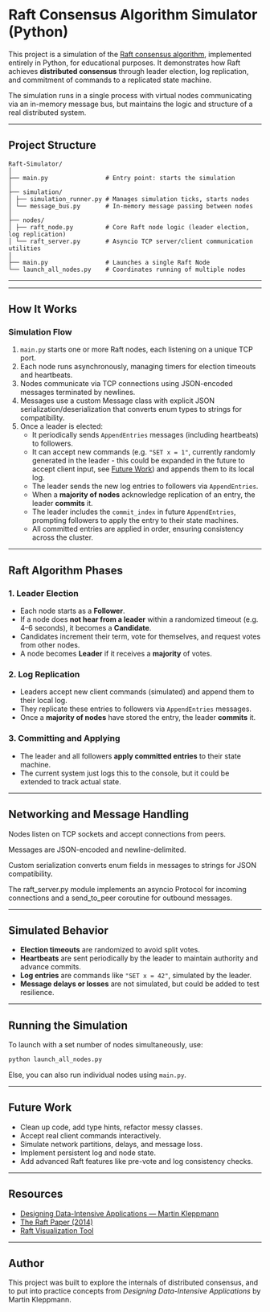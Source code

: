 # Raft Consensus Algorithm Simulator (Python)

This project is a simulation of the [Raft consensus algorithm](https://raft.github.io/), implemented entirely in Python, for educational purposes. It demonstrates how Raft achieves **distributed consensus** through leader election, log replication, and commitment of commands to a replicated state machine.

The simulation runs in a single process with virtual nodes communicating via an in-memory message bus, but maintains the logic and structure of a real distributed system.

---

## Project Structure
```
Raft-Simulator/
│
├── main.py                # Entry point: starts the simulation
│
├── simulation/
│ ├── simulation_runner.py # Manages simulation ticks, starts nodes
│ └── message_bus.py       # In-memory message passing between nodes
│
├── nodes/
│ ├── raft_node.py         # Core Raft node logic (leader election, log replication)
│ └── raft_server.py       # Asyncio TCP server/client communication utilities
│
├── main.py                # Launches a single Raft Node 
└── launch_all_nodes.py    # Coordinates running of multiple nodes

```

---

---

## How It Works

### Simulation Flow

1. `main.py` starts one or more Raft nodes, each listening on a unique TCP port.
2. Each node runs asynchronously, managing timers for election timeouts and heartbeats.
3. Nodes communicate via TCP connections using JSON-encoded messages terminated by newlines.
4. Messages use a custom Message class with explicit JSON serialization/deserialization that converts enum types to strings for compatibility.
5. Once a leader is elected:
   - It periodically sends `AppendEntries` messages (including heartbeats) to followers.
   - It can accept new commands (e.g. `"SET x = 1"`, currently randomly generated in the leader - this could be expanded in the future to accept client input, see [Future Work](#future-work)) and appends them to its local log.
   - The leader sends the new log entries to followers via `AppendEntries`.
   - When a **majority of nodes** acknowledge replication of an entry, the leader **commits** it.
   - The leader includes the `commit_index` in future `AppendEntries`, prompting followers to apply the entry to their state machines.
   - All committed entries are applied in order, ensuring consistency across the cluster.

---

## Raft Algorithm Phases

### 1. Leader Election
- Each node starts as a **Follower**.
- If a node does **not hear from a leader** within a randomized timeout (e.g. 4–6 seconds), it becomes a **Candidate**.
- Candidates increment their term, vote for themselves, and request votes from other nodes.
- A node becomes **Leader** if it receives a **majority** of votes.

### 2. Log Replication
- Leaders accept new client commands (simulated) and append them to their local log.
- They replicate these entries to followers via `AppendEntries` messages.
- Once a **majority of nodes** have stored the entry, the leader **commits** it.

### 3. Committing and Applying
- The leader and all followers **apply committed entries** to their state machine.
- The current system just logs this to the console, but it could be extended to track actual state.

---

## Networking and Message Handling

Nodes listen on TCP sockets and accept connections from peers.

Messages are JSON-encoded and newline-delimited.

Custom serialization converts enum fields in messages to strings for JSON compatibility.

The raft_server.py module implements an asyncio Protocol for incoming connections and a send_to_peer coroutine for outbound messages.

---

## Simulated Behavior

- **Election timeouts** are randomized to avoid split votes.
- **Heartbeats** are sent periodically by the leader to maintain authority and advance commits.
- **Log entries** are commands like `"SET x = 42"`, simulated by the leader.
- **Message delays or losses** are not simulated, but could be added to test resilience.

---

## Running the Simulation

To launch with a set number of nodes simultaneously, use:
```bash
python launch_all_nodes.py
```

Else, you can also run individual nodes using `main.py`. 

---

## Future Work

- Clean up code, add type hints, refactor messy classes.
- Accept real client commands interactively.
- Simulate network partitions, delays, and message loss.
- Implement persistent log and node state.
- Add advanced Raft features like pre-vote and log consistency checks.


---

## Resources

- [Designing Data-Intensive Applications — Martin Kleppmann](https://dataintensive.net)
- [The Raft Paper (2014)](https://raft.github.io/raft.pdf)
- [Raft Visualization Tool](https://raft.github.io/)

---

## Author

This project was built to explore the internals of distributed consensus, and to put into practice concepts from *Designing Data-Intensive Applications* by Martin Kleppmann.

